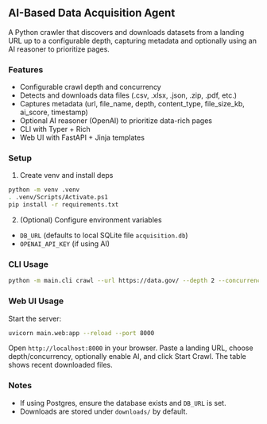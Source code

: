 ## AI-Based Data Acquisition Agent

A Python crawler that discovers and downloads datasets from a landing URL up to a configurable depth, capturing metadata and optionally using an AI reasoner to prioritize pages.

### Features
- Configurable crawl depth and concurrency
- Detects and downloads data files (.csv, .xlsx, .json, .zip, .pdf, etc.)
- Captures metadata (url, file_name, depth, content_type, file_size_kb, ai_score, timestamp)
- Optional AI reasoner (OpenAI) to prioritize data-rich pages
- CLI with Typer + Rich
- Web UI with FastAPI + Jinja templates

### Setup
1. Create venv and install deps
```bash
python -m venv .venv
. .venv/Scripts/Activate.ps1
pip install -r requirements.txt
```

2. (Optional) Configure environment variables
- `DB_URL` (defaults to local SQLite file `acquisition.db`)
- `OPENAI_API_KEY` (if using AI)

### CLI Usage
```bash
python -m main.cli crawl --url https://data.gov/ --depth 2 --concurrency 8 --output downloads
```

### Web UI Usage
Start the server:
```bash
uvicorn main.web:app --reload --port 8000
```
Open `http://localhost:8000` in your browser. Paste a landing URL, choose depth/concurrency, optionally enable AI, and click Start Crawl. The table shows recent downloaded files.

### Notes
- If using Postgres, ensure the database exists and `DB_URL` is set.
- Downloads are stored under `downloads/` by default.

